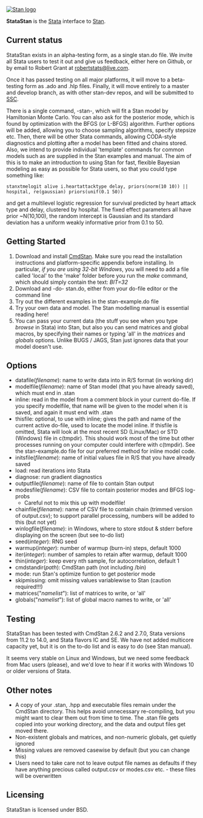 
[![Stan logo](https://github.com/stan-dev/stan/blob/master/logos/stanlogo-main.png?raw=true)](http://mc-stan.org)

**StataStan** is the [Stata](http://www.stata.com) interface to [Stan](http://mc-stan.org).

Current status
---------
StataStan exists in an alpha-testing form, as a single stan.do file. We invite all Stata users to test it out and give us feedback, either here on Github, or by email to Robert Grant at [robertstats@live.com](mailto:robertstats@live.com).

Once it has passed testing on all major platforms, it will move to a beta-testing form as .ado and .hlp files. Finally, it will move entirely to a master and develop branch, as with other stan-dev repos, and will be submitted to [SSC](https://ideas.repec.org/s/boc/bocode.html).

There is a single command, -stan-, which will fit a Stan model by Hamiltonian Monte Carlo. You can also ask for the posterior mode, which is found by optimization with the BFGS (or L-BFGS) algorithm. Further options will be added, allowing you to choose sampling algorithms, specify stepsize etc. Then, there will be other Stata commands, allowing CODA-style diagnostics and plotting after a model has been fitted and chains stored. Also, we intend to provide individual 'template' commands for common models such as are supplied in the Stan examples and manual. The aim of this is to make an introduction to using Stan for fast, flexible Bayesian modeling as easy as possible for Stata users, so that you could type something like:

    stanxtmelogit alive i.heartattacktype delay, priors(norm(10 10)) || hospital, re(gaussian) priors(unif(0.1 50))

and get a multilevel logistic regression for survival predicted by heart attack type and delay, clustered by hospital. The fixed effect parameters all have prior ~N(10,100), the random intercept is Gaussian and its standard deviation has a uniform weakly informative prior from 0.1 to 50.

Getting Started
----------------
1. Download and install [CmdStan](http://mc-stan.org/cmdstan.html). Make sure you read the installation instructions and platform-specific appendix before installing. In particular, _if you are using 32-bit Windows_, you will need to add a file called 'local' to the 'make' folder before you run the *make* command, which should simply contain the text: *BIT=32*
1. Download and -do- stan.do, either from your do-file editor or the command line
1. Try out the different examples in the stan-example.do file
1. Try your own data and model. The Stan modelling manual is essential reading here!
1. You can pass your current data (the stuff you see when you type *browse* in Stata) into Stan, but also you can send matrices and global macros, by specifying their names or typing 'all' in the *matrices* and *globals* options. Unlike BUGS / JAGS, Stan just ignores data that your model doesn't use.

Options
-----------------
* datafile(_filename_): name to write data into in R/S format (in working dir)
* modelfile(_filename_): name of Stan model (that you have already saved), which must end in .stan
* inline: read in the model from a comment block in your current do-file. If you specify modelfile, that name will be given to the model when it is saved, and again it must end with .stan
* thisfile: optional, to use with inline; gives the path and name of the current active do-file, used to locate the model inline. If thisfile is omitted, Stata will look at the most recent SD (Linux/Mac) or STD (Windows) file in c(tmpdir). This should work most of the time but other processes running on your computer could interfere with c(tmpdir). See the stan-example.do file for our preferred method for inline model code.
* initsfile(_filename_): name of initial values file in R/S that you have already saved
* load: read iterations into Stata
* diagnose: run gradient diagnostics
* outputfile(_filename_): name of file to contain Stan output
* modesfile(_filename_): CSV file to contain posterior modes and BFGS log-probs
  * Careful not to mix this up with modelfile!
* chainfile(_filename_): name of CSV file to contain chain (trimmed version of output.csv); to support parallel processing, numbers will be added to this (but not yet)
* winlogfile(_filename_): in Windows, where to store stdout & stderr before displaying on the screen (but see to-do list)
* seed(_integer_): RNG seed
* warmup(_integer_): number of warmup (burn-in) steps, default 1000
* iter(_integer_): number of samples to retain after warmup, default 1000
* thin(_integer_): keep every nth sample, for autocorrelation, default 1
* cmdstandir(_path_): CmdStan path (not including /bin)
* mode: run Stan's optimize funtion to get posterior mode
* skipmissing: omit missing values variablewise to Stan (caution required!!!)
* matrices("_namelist_"): list of matrices to write, or 'all'
* globals("_namelist_"): list of global macro names to write, or 'all'

Testing
-----------------
StataStan has been tested with CmdStan 2.6.2 and 2.7.0, Stata versions from 11.2 to 14.0, and Stata flavors IC and SE. We have not added multicore capacity yet, but it is on the to-do list and is easy to do (see Stan manual).

It seems very stable on Linux and Windows, but we need some feedback from Mac users (please), and we'd love to hear if it works with Windows 10 or older versions of Stata.

Other notes
---------------
* A copy of your .stan, .hpp and executable files remain under the CmdStan directory. This helps avoid unnecessary re-compiling, but you might want to clear them out from time to time. The .stan file gets copied into your working directory, and the data and output files get moved there.
* Non-existent globals and matrices, and non-numeric globals, get quietly ignored
* Missing values are removed casewise by default (but you can change this)
* Users need to take care not to leave output file names as defaults if they have anything precious called output.csv or modes.csv etc. - these files will be overwritten

Licensing
---------
StataStan is licensed under BSD.